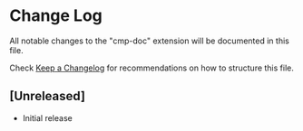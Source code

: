 # Change Log
All notable changes to the "cmp-doc" extension will be documented in this file.

Check [Keep a Changelog](http://keepachangelog.com/) for recommendations on how to structure this file.

## [Unreleased]
- Initial release